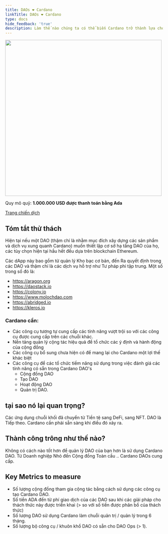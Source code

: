 ```yaml
---
title: DAOs ❤ Cardano
linkTitle: DAOs ❤ Cardano
type: docs
hide_feedback: 'true'
description: Làm thế nào chúng ta có thể biến Cardano trở thành lựa chọn hàng đầu để xây dựng các DAO? Chúng tôi có thể cung cấp những công cụ nào để tạo ra và hoạt động hiệu quả cho DAO?
---
```


<img src="https://cardano.ideascale.com/community-library/accounts/93/936143/Public/07-DAOs-_3-Cardano-1000000-1ddda3.png" style="width:500px;height500px">

Quy mô quỹ: **1.000.000 USD được thanh toán bằng Ada**

[Trang chiến dịch](https://cardano.ideascale.com/c/campaigns/26594/about)

## Tóm tắt thử thách

Hiện tại nếu một DAO (thậm chí là nhằm mục đích xây dựng các sản phẩm và dịch vụ xung quanh Cardano) muốn thiết lập cơ sở hạ tầng DAO của họ, các tùy chọn hiện tại hầu hết đều dựa trên blockchain Ethereum.

Các dApp này bao gồm từ quản lý Kho bạc cơ bản, đến Ra quyết định trong các DAO và thậm chí là các dịch vụ hỗ trợ như Tư pháp phi tập trung. Một số trong số đó là:

- https://aragon.org
- https://daostack.io
- https://colony.io
- https://www.molochdao.com
- https://abridged.io
- https://kleros.io

### Cardano cần:

- Các công cụ tương tự cung cấp các tính năng vượt trội so với các công cụ được cung cấp trên các chuỗi khác.
- Nền tảng quản lý cộng tác hiệu quả để tổ chức các ý định và hành động của cộng đồng
- Các công cụ bổ sung chưa hiện có để mang lại cho Cardano một lợi thế khác biệt
- Các công cụ để các tổ chức tiềm năng sử dụng trong việc đánh giá các tính năng có sẵn trong Cardano DAO's
    - Cộng đồng DAO
    - Tạo DAO
    - Hoạt động DAO
    - Quản trị DAO.

## tại sao nó lại quan trọng?

Các ứng dụng chuỗi khối đã chuyển từ Tiền tệ sang DeFi, sang NFT. DAO là Tiếp theo. Cardano cần phải sẵn sàng khi điều đó xảy ra.

## Thành công trông như thế nào?

Không có cách nào tốt hơn để quản lý DAO của bạn hơn là sử dụng Cardano DAO. Từ Doanh nghiệp Nhỏ đến Cộng đồng Toàn cầu .. Cardano DAOs cung cấp.

## Key Metrics to measure

- Số lượng cộng đồng tham gia cộng tác bằng cách sử dụng các công cụ tạo Cardano DAO.
- Số tiền ADA đến từ phí giao dịch của các DAO sau khi các giải pháp cho thách thức này được triển khai (&gt; so với số tiền được phân bổ của thách thức)
- Số lượng DAO sử dụng Cardano làm chuỗi quản trị / quản lý trong 6 tháng.
- Số lượng bộ công cụ / khuôn khổ DAO có sẵn cho DAO Ops (&gt; 1).
